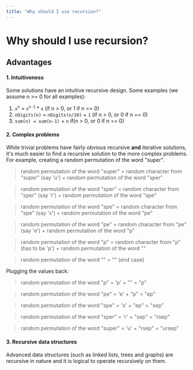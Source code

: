 ```yaml
---
title: "Why should I use recursion?"
---
```


# Why should I use recursion?

## Advantages

#### 1. Intuitiveness

Some solutions have an intuitive recursive design. Some examples (we assume n >= 0 for all examples):

1. `x`<sup>`n`</sup> = `x`<sup>`n-1`</sup> * `x` (if n > 0, or 1 if n == 0)
2. `nDigits(n)` = `nDigits(n/10)` + `1` (if n > 0, or 0 if n == 0)
3. `sum(n) = sum(n-1)` + `n` if(n > 0, or 0 if n == 0)

#### 2. Complex problems

While trivial problems have fairly obvious recursive **and** iterative solutions, it's much easier to find a recursive solution to the more complex problems. For example, creating a random permutation of the word "super".
 
> random permutation of the word "super"
> = random character from "super" (say 'u') + random permutation of the word "sper"

> random permutation of the word "sper"
> = random character from "sper" (say 'r') + random permutation of the word "spe"

> random permutation of the word "spe"
> = random character from "spe" (say 's') + random permutation of the word "pe"

> random permutation of the word "pe"
> = random character from "pe" (say 'e') + random permutation of the word "p"

> random permutation of the word "p"
> = random character from "p" (has to be 'p') + random permutation of the word ""

> random permutation of the word ""
> = "" (end case)

Plugging the values back:

> random permutation of the word "p"
> = 'p' + ""
> = "p"

> random permutation of the word "pe"
> = 'e' + "p"
> = "ep"

> random permutation of the word "spe"
> = 's' + "ep"
> = "sep"

> random permutation of the word "sper"
> = 'r' + "sep"
> = "rsep"

> random permutation of the word "super"
> = 'u' + "rsep"
> = "ursep"

#### 3. Recursive data structures

Advanced data structures (such as linked lists, trees and graphs) are recursive in nature and it is logical to operate recursively on them.
